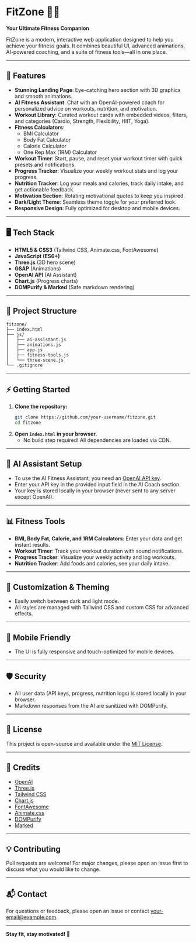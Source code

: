 # FitZone 🏋️‍♂️

**Your Ultimate Fitness Companion**

FitZone is a modern, interactive web application designed to help you achieve your fitness goals. It combines beautiful UI, advanced animations, AI-powered coaching, and a suite of fitness tools—all in one place.

---

## 🚀 Features

- **Stunning Landing Page**: Eye-catching hero section with 3D graphics and smooth animations.
- **AI Fitness Assistant**: Chat with an OpenAI-powered coach for personalized advice on workouts, nutrition, and motivation.
- **Workout Library**: Curated workout cards with embedded videos, filters, and categories (Cardio, Strength, Flexibility, HIIT, Yoga).
- **Fitness Calculators**:
  - BMI Calculator
  - Body Fat Calculator
  - Calorie Calculator
  - One Rep Max (1RM) Calculator
- **Workout Timer**: Start, pause, and reset your workout timer with quick presets and notifications.
- **Progress Tracker**: Visualize your weekly workout stats and log your progress.
- **Nutrition Tracker**: Log your meals and calories, track daily intake, and get actionable feedback.
- **Motivation Section**: Rotating motivational quotes to keep you inspired.
- **Dark/Light Theme**: Seamless theme toggle for your preferred look.
- **Responsive Design**: Fully optimized for desktop and mobile devices.

---

## 🖥️ Tech Stack

- **HTML5 & CSS3** (Tailwind CSS, Animate.css, FontAwesome)
- **JavaScript (ES6+)**
- **Three.js** (3D hero scene)
- **GSAP** (Animations)
- **OpenAI API** (AI Assistant)
- **Chart.js** (Progress charts)
- **DOMPurify & Marked** (Safe markdown rendering)

---

## 📂 Project Structure

```
fitzone/
├── index.html
├── js/
│   ├── ai-assistant.js
│   ├── animations.js
│   ├── app.js
│   ├── fitness-tools.js
│   └── three-scene.js
└── .gitignore
```

---

## ⚡ Getting Started

1. **Clone the repository:**
   ```sh
   git clone https://github.com/your-username/fitzone.git
   cd fitzone
   ```
2. **Open `index.html` in your browser.**
   - No build step required! All dependencies are loaded via CDN.

---

## 🤖 AI Assistant Setup

- To use the AI Fitness Assistant, you need an [OpenAI API key](https://platform.openai.com/account/api-keys).
- Enter your API key in the provided input field in the AI Coach section.
- Your key is stored locally in your browser (never sent to any server except OpenAI).

---

## 📊 Fitness Tools

- **BMI, Body Fat, Calorie, and 1RM Calculators**: Enter your data and get instant results.
- **Workout Timer**: Track your workout duration with sound notifications.
- **Progress Tracker**: Visualize your weekly activity and log workouts.
- **Nutrition Tracker**: Add foods and calories, see your daily intake.

---

## 🌈 Customization & Theming

- Easily switch between dark and light mode.
- All styles are managed with Tailwind CSS and custom CSS for advanced effects.

---

## 📱 Mobile Friendly

- The UI is fully responsive and touch-optimized for mobile devices.

---

## 🛡️ Security

- All user data (API keys, progress, nutrition logs) is stored locally in your browser.
- Markdown responses from the AI are sanitized with DOMPurify.

---

## 📝 License

This project is open-source and available under the [MIT License](LICENSE).

---

## 🙌 Credits

- [OpenAI](https://openai.com/)
- [Three.js](https://threejs.org/)
- [Tailwind CSS](https://tailwindcss.com/)
- [Chart.js](https://www.chartjs.org/)
- [FontAwesome](https://fontawesome.com/)
- [Animate.css](https://animate.style/)
- [DOMPurify](https://github.com/cure53/DOMPurify)
- [Marked](https://marked.js.org/)

---

## 💡 Contributing

Pull requests are welcome! For major changes, please open an issue first to discuss what you would like to change.

---

## 📬 Contact

For questions or feedback, please open an issue or contact [your-email@example.com](mailto:your-email@example.com).

---

**Stay fit, stay motivated! 💪**
